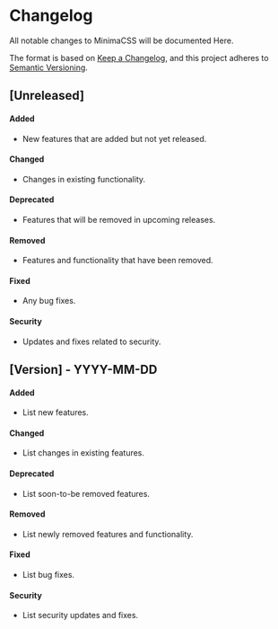 # Changelog

All notable changes to MinimaCSS will be documented Here.

The format is based on [Keep a Changelog](https://keepachangelog.com/en/1.0.0/), and this project adheres to [Semantic Versioning](https://semver.org/spec/v2.0.0.html).

## [Unreleased]

#### Added

- New features that are added but not yet released.

#### Changed

- Changes in existing functionality.

#### Deprecated

- Features that will be removed in upcoming releases.

#### Removed

- Features and functionality that have been removed.

#### Fixed

- Any bug fixes.

#### Security

- Updates and fixes related to security.

## [Version] - YYYY-MM-DD

#### Added

- List new features.

#### Changed

- List changes in existing features.

#### Deprecated

- List soon-to-be removed features.

#### Removed

- List newly removed features and functionality.

#### Fixed

- List bug fixes.

#### Security

- List security updates and fixes.
